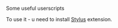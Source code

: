 Some useful userscripts

To use it - u need to install [Stylus](https://add0n.com/stylus.html) extension. 
